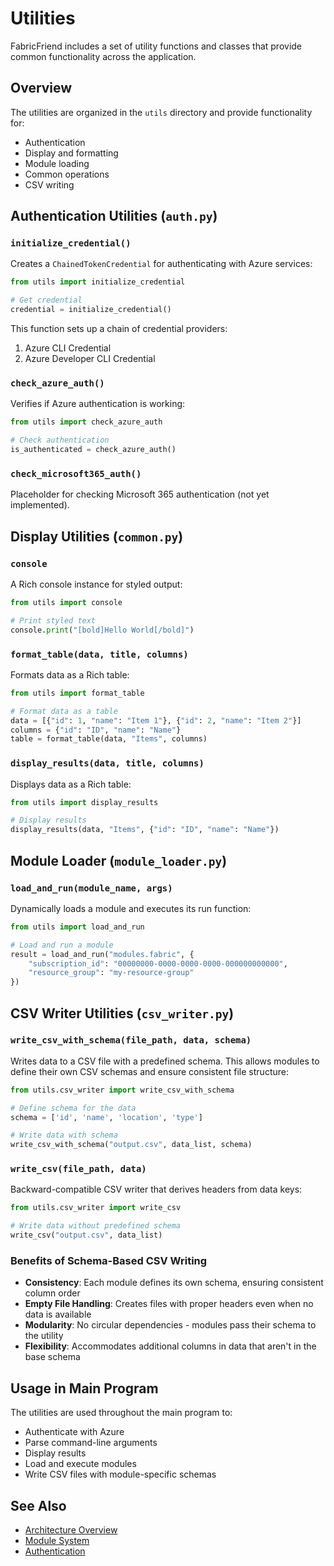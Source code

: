 # Utilities

FabricFriend includes a set of utility functions and classes that provide common functionality across the application.

## Overview

The utilities are organized in the `utils` directory and provide functionality for:

- Authentication
- Display and formatting
- Module loading
- Common operations
- CSV writing

## Authentication Utilities (`auth.py`)

### `initialize_credential()`

Creates a `ChainedTokenCredential` for authenticating with Azure services:

```python
from utils import initialize_credential

# Get credential
credential = initialize_credential()
```

This function sets up a chain of credential providers:
1. Azure CLI Credential
2. Azure Developer CLI Credential

### `check_azure_auth()`

Verifies if Azure authentication is working:

```python
from utils import check_azure_auth

# Check authentication
is_authenticated = check_azure_auth()
```

### `check_microsoft365_auth()`

Placeholder for checking Microsoft 365 authentication (not yet implemented).

## Display Utilities (`common.py`)

### `console`

A Rich console instance for styled output:

```python
from utils import console

# Print styled text
console.print("[bold]Hello World[/bold]")
```

### `format_table(data, title, columns)`

Formats data as a Rich table:

```python
from utils import format_table

# Format data as a table
data = [{"id": 1, "name": "Item 1"}, {"id": 2, "name": "Item 2"}]
columns = {"id": "ID", "name": "Name"}
table = format_table(data, "Items", columns)
```

### `display_results(data, title, columns)`

Displays data as a Rich table:

```python
from utils import display_results

# Display results
display_results(data, "Items", {"id": "ID", "name": "Name"})
```

## Module Loader (`module_loader.py`)

### `load_and_run(module_name, args)`

Dynamically loads a module and executes its run function:

```python
from utils import load_and_run

# Load and run a module
result = load_and_run("modules.fabric", {
    "subscription_id": "00000000-0000-0000-0000-000000000000",
    "resource_group": "my-resource-group"
})
```

## CSV Writer Utilities (`csv_writer.py`)

### `write_csv_with_schema(file_path, data, schema)`

Writes data to a CSV file with a predefined schema. This allows modules to define their own CSV schemas and ensure consistent file structure:

```python
from utils.csv_writer import write_csv_with_schema

# Define schema for the data
schema = ['id', 'name', 'location', 'type']

# Write data with schema
write_csv_with_schema("output.csv", data_list, schema)
```

### `write_csv(file_path, data)`

Backward-compatible CSV writer that derives headers from data keys:

```python
from utils.csv_writer import write_csv

# Write data without predefined schema
write_csv("output.csv", data_list)
```

### Benefits of Schema-Based CSV Writing

- **Consistency**: Each module defines its own schema, ensuring consistent column order
- **Empty File Handling**: Creates files with proper headers even when no data is available
- **Modularity**: No circular dependencies - modules pass their schema to the utility
- **Flexibility**: Accommodates additional columns in data that aren't in the base schema

## Usage in Main Program

The utilities are used throughout the main program to:

- Authenticate with Azure
- Parse command-line arguments
- Display results
- Load and execute modules
- Write CSV files with module-specific schemas

## See Also

- [Architecture Overview](architecture.md)
- [Module System](modules.md)
- [Authentication](authentication.md)
